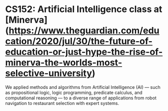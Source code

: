 
# CS152: Artificial Intelligence class at [Minerva] (https://www.theguardian.com/education/2020/jul/30/the-future-of-education-or-just-hype-the-rise-of-minerva-the-worlds-most-selective-university)

We applied methods and algorithms from Artificial Intelligence (AI) — such as propositional logic, logic programming,
predicate calculus, and computational reasoning — to a diverse range of applications from robot navigation to
restaurant selection with expert systems.
